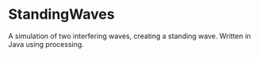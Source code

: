 StandingWaves
=============

A simulation of two interfering waves, creating a standing wave. Written in Java using processing.
